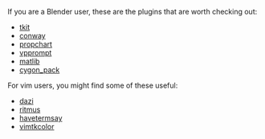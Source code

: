 If you are a Blender user, these are the plugins that are worth checking
out:

* [tkit](https://github.com/dustractor/tkit)
* [conway](https://github.com/dustractor/conway)
* [propchart](https://github.com/dustractor/propchart)
* [vpprompt](https://github.com/dustractor/vpprompt)
* [matlib](https://github.com/dustractor/matlib)
* [cygon_pack](https://github.com/dustractor/cygon_pack)

For vim users, you might find some of these useful:

* [dazi](https://github.com/dustractor/dazi)
* [ritmus](https://github.com/dustractor/ritmus)
* [havetermsay](https://github.com/dustractor/havetermsay)
* [vimtkcolor](https://github.com/dustractor/vimtkcolor)
